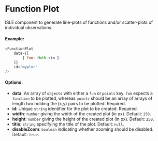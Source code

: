 # Function Plot

ISLE component to generate line-plots of functions and/or scatter-plots of individual observations.

#### Example:

``` js
<FunctionPlot
    data={[
        { fun: Math.sin }
    ]}
    id="myplot"
/>
```

#### Options:

* __data__: An array of `objects` with either a `fun` or `points` key. `fun` expects a `function` to be plotted, whereas `points` should be an array of arrays of length two holding the (x,y) pairs to be plotted. Required.
* __id__: Unique `string` identifier for the plot to be created. Required.
* __width__: `number` giving the width of the created plot (in px). Default: `250`.
* __height__: `number` giving the height of the created plot (in px). Default: `250`.
* __title__: `string` specifying the title of the plot. Default: `null`.
* __disableZoom__: `boolean` indicating whether zooming should be disabled. Default: `true`.
